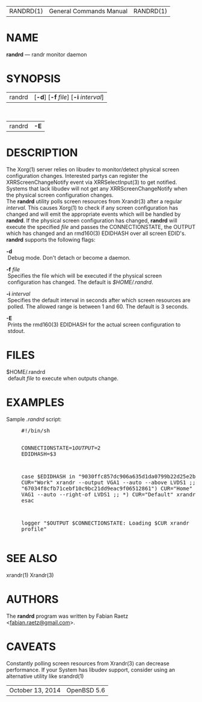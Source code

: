 <div class="mandoc">
<table class="head">
<tbody>
<tr>
<td class="head-ltitle">
RANDRD(1)</td>
<td class="head-vol">
General Commands Manual</td>
<td class="head-rtitle">
RANDRD(1)</td>
</tr>
</tbody>
</table>
<div class="section">
<h1 id="x4e414d45">NAME</h1> <b class="name">randrd</b> &#8212; <span class="desc">randr monitor daemon</span></div>
<div class="section">
<h1 id="x53594e4f50534953">SYNOPSIS</h1><table class="synopsis">
<col style="width: 6.00ex;"/>
<col/>
<tbody>
<tr>
<td>
randrd</td>
<td>
&#91;<span class="opt"><b class="flag">&#45;d</b></span>&#93; &#91;<span class="opt"><b class="flag">&#45;f</b> <i class="arg">file</i></span>&#93; &#91;<span class="opt"><b class="flag">&#45;i</b> <i class="arg">interval</i></span>&#93;</td>
</tr>
</tbody>
</table>
<br/>
<table class="synopsis">
<col style="width: 6.00ex;"/>
<col/>
<tbody>
<tr>
<td>
randrd</td>
<td>
<b class="flag">&#45;E</b></td>
</tr>
</tbody>
</table>
</div>
<div class="section">
<h1 id="x4445534352495054494f4e">DESCRIPTION</h1> The <a class="link-man">Xorg(1)</a> server relies on libudev to monitor/detect physical screen configuration changes.  Interested partys can register the <span class="symb">XRRScreenChangeNotify</span> event via <a class="link-man">XRRSelectInput(3)</a> to get notified. Systems that lack libudev will not get any <span class="symb">XRRScreenChangeNotify</span> when the physical screen configuration changes.<div class="spacer">
</div>
The <b class="name">randrd</b> utility polls screen resources from Xrandr(3) after a regular <i class="arg">interval</i>. This causes <a class="link-man">Xorg(1)</a> to check if any screen configuration has changed and will emit the appropriate events which will be handled by <b class="name">randrd</b>. If the physical screen configuration has changed, <b class="name">randrd</b> will execute the specified <i class="arg">file</i> and passes the <span class="symb">CONNECTIONSTATE</span>, the <span class="symb">OUTPUT</span> which has changed and an <a class="link-man">rmd160(3)</a> <span class="symb">EDIDHASH</span> over all screen EDID's. <b class="name">randrd</b> supports the following flags:<dl style="margin-top: 0.00em;margin-bottom: 0.00em;" class="list list-tag">
<dt class="list-tag" style="margin-top: 1.00em;">
<b class="flag">&#45;d</b></dt>
<dd class="list-tag" style="margin-left: 0.50ex;">
Debug mode.  Don't detach or become a daemon.</dd>
<dt class="list-tag" style="margin-top: 1.00em;">
<b class="flag">&#45;f</b> <i class="arg">file</i></dt>
<dd class="list-tag" style="margin-left: 0.50ex;">
Specifies the file which will be executed if the physical screen configuration has changed.  The default is <i class="file">$HOME/.randrd</i>.</dd>
<dt class="list-tag" style="margin-top: 1.00em;">
<b class="flag">&#45;i</b> <i class="arg">interval</i></dt>
<dd class="list-tag" style="margin-left: 0.50ex;">
Specifies the default interval in seconds after which screen resources are polled.  The allowed range is between 1 and 60.  The default is 3 seconds.</dd>
<dt class="list-tag" style="margin-top: 1.00em;">
<b class="flag">&#45;E</b></dt>
<dd class="list-tag" style="margin-left: 0.50ex;">
Prints the <a class="link-man">rmd160(3)</a> <span class="symb">EDIDHASH</span> for the actual screen configuration to stdout.</dd>
</dl>
</div>
<div class="section">
<h1 id="x46494c4553">FILES</h1><dl style="margin-top: 0.00em;margin-bottom: 0.00em;" class="list list-tag">
<dt class="list-tag" style="margin-top: 0.00em;">
$HOME/.randrd</dt>
<dd class="list-tag" style="margin-left: 0.54ex;">
default <i class="arg">file</i> to execute when outputs change.</dd>
</dl>
</div>
<div class="section">
<h1 id="x4558414d504c4553">EXAMPLES</h1> Sample <i class="file">.randrd</i> script:<div class="spacer">
</div>
<pre style="margin-left: 5.00ex;" class="lit display">
#!/bin/sh 
 
CONNECTIONSTATE=$1 
OUTPUT=$2 
EDIDHASH=$3 
 
case $EDIDHASH in 
&quot;9030ffc857dc906a635d1da0799b22d25e2b814e&quot;) 
	CUR=&quot;Work&quot; 
	xrandr --output VGA1 --auto --above LVDS1 
	;; 
&quot;67034f8cfb71cebf10c9bc21dd9eac9f06512861&quot;) 
	CUR=&quot;Home&quot; 
	xrandr --output VAG1 --auto --right-of LVDS1 
	;; 
*) 
	CUR=&quot;Default&quot; 
	xrandr --auto 
	;; 
esac 
 
logger &quot;$OUTPUT $CONNECTIONSTATE: Loading $CUR xrandr profile&quot;</pre>
</div>
<div class="section">
<h1 id="x53454520414c534f">SEE ALSO</h1> <a class="link-man">xrandr(1)</a> <a class="link-man">Xrandr(3)</a></div>
<div class="section">
<h1 id="x415554484f5253">AUTHORS</h1> The <b class="name">randrd</b> program was written by <span class="author">Fabian Raetz</span> &#60;<a class="link-mail" href="mailto:fabian.raetz@gmail.com">fabian.raetz@gmail.com</a>&#62;.</div>
<div class="section">
<h1 id="x43415645415453">CAVEATS</h1> Constantly polling screen resources from <a class="link-man">Xrandr(3)</a> can decrease performance. If your System has libudev support, consider using an alternative utility like <a class="link-man">srandrd(1)</a></div>
<table class="foot">
<tbody>
<tr>
<td class="foot-date">
October 13, 2014</td>
<td class="foot-os">
OpenBSD 5.6</td>
</tr>
</tbody>
</table>
</div>

